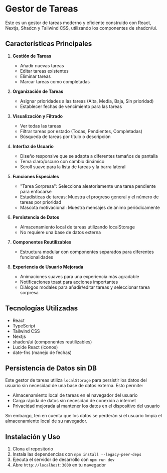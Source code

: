 # Gestor de Tareas

Este es un gestor de tareas moderno y eficiente construido con React, Nextjs, Shadcn y Tailwind CSS, utilizando los componentes de shadcn/ui.

## Características Principales

1. **Gestión de Tareas**
   - Añadir nuevas tareas
   - Editar tareas existentes
   - Eliminar tareas
   - Marcar tareas como completadas

2. **Organización de Tareas**
   - Asignar prioridades a las tareas (Alta, Media, Baja, Sin prioridad)
   - Establecer fechas de vencimiento para las tareas

3. **Visualización y Filtrado**
   - Ver todas las tareas
   - Filtrar tareas por estado (Todas, Pendientes, Completadas)
   - Búsqueda de tareas por título o descripción

4. **Interfaz de Usuario**
   - Diseño responsive que se adapta a diferentes tamaños de pantalla
   - Tema claro/oscuro con cambio dinámico
   - Scroll suave para la lista de tareas y la barra lateral

5. **Funciones Especiales**
   - "Tarea Sorpresa": Selecciona aleatoriamente una tarea pendiente para enfocarse
   - Estadísticas de tareas: Muestra el progreso general y el número de tareas por prioridad
   - Mascota motivacional: Muestra mensajes de ánimo periódicamente

6. **Persistencia de Datos**
   - Almacenamiento local de tareas utilizando localStorage
   - No requiere una base de datos externa

7. **Componentes Reutilizables**
   - Estructura modular con componentes separados para diferentes funcionalidades

8. **Experiencia de Usuario Mejorada**
   - Animaciones suaves para una experiencia más agradable
   - Notificaciones toast para acciones importantes
   - Diálogos modales para añadir/editar tareas y seleccionar tarea sorpresa

## Tecnologías Utilizadas

- React
- TypeScript
- Tailwind CSS
- Nextjs
- shadcn/ui (componentes reutilizables)
- Lucide React (iconos)
- date-fns (manejo de fechas)

## Persistencia de Datos sin DB

Este gestor de tareas utiliza `localStorage` para persistir los datos del usuario sin necesidad de una base de datos externa. Esto permite:

- Almacenamiento local de tareas en el navegador del usuario
- Carga rápida de datos sin necesidad de conexión a internet
- Privacidad mejorada al mantener los datos en el dispositivo del usuario

Sin embargo, ten en cuenta que los datos se perderán si el usuario limpia el almacenamiento local de su navegador.

## Instalación y Uso

1. Clona el repositorio
2. Instala las dependencias con `npm install --legacy-peer-deps`
3. Ejecuta el servidor de desarrollo con `npm run dev`
4. Abre `http://localhost:3000` en tu navegador

